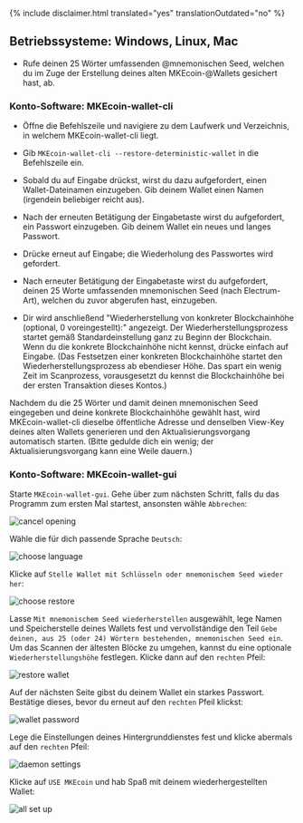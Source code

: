 {% include disclaimer.html translated="yes" translationOutdated="no" %}

## Betriebssysteme:  Windows, Linux, Mac

- Rufe deinen 25 Wörter umfassenden @mnemonischen Seed, welchen du im Zuge der Erstellung deines alten MKEcoin-@Wallets gesichert hast, ab.

### Konto-Software:  MKEcoin-wallet-cli

- Öffne die Befehlszeile und navigiere zu dem Laufwerk und Verzeichnis, in welchem MKEcoin-wallet-cli liegt.

- Gib `MKEcoin-wallet-cli --restore-deterministic-wallet` in die Befehlszeile ein.

- Sobald du auf Eingabe drückst, wirst du dazu aufgefordert, einen Wallet-Dateinamen einzugeben. Gib deinem Wallet einen Namen (irgendein beliebiger reicht aus).

- Nach der erneuten Betätigung der Eingabetaste wirst du aufgefordert, ein Passwort einzugeben. Gib deinem Wallet ein neues und langes Passwort.

- Drücke erneut auf Eingabe; die Wiederholung des Passwortes wird gefordert.

- Nach erneuter Betätigung der Eingabetaste wirst du aufgefordert, deinen 25 Worte umfassenden mnemonischen Seed (nach Electrum-Art), welchen du zuvor abgerufen hast, einzugeben.

- Dir wird anschließend "Wiederherstellung von konkreter Blockchainhöhe (optional, 0 voreingestellt):" angezeigt. Der Wiederherstellungsprozess startet gemäß Standardeinstellung ganz zu Beginn der Blockchain. Wenn du die konkrete Blockchainhöhe nicht kennst, drücke einfach auf Eingabe. (Das Festsetzen einer konkreten Blockchainhöhe startet den Wiederherstellungsprozess ab ebendieser Höhe. Das spart ein wenig Zeit im Scanprozess, vorausgesetzt du kennst die Blockchainhöhe bei der ersten Transaktion dieses Kontos.)

Nachdem du die 25 Wörter und damit deinen mnemonischen Seed eingegeben und deine konkrete Blockchainhöhe gewählt hast, wird MKEcoin-wallet-cli dieselbe öffentliche Adresse und denselben View-Key deines alten Wallets generieren und den Aktualisierungsvorgang automatisch starten. (Bitte gedulde dich ein wenig; der Aktualisierungsvorgang kann eine Weile dauern.)

### Konto-Software:  MKEcoin-wallet-gui

Starte `MKEcoin-wallet-gui`. Gehe über zum nächsten Schritt, falls du das Programm zum ersten Mal startest, ansonsten wähle `Abbrechen`:

![cancel opening](/img/resources/user-guides/en/restore_account/cancel-opening.png)

Wähle die für dich passende Sprache `Deutsch`:

![choose language](/img/resources/user-guides/en/restore_account/choose-language.png)

Klicke auf `Stelle Wallet mit Schlüsseln oder mnemonischem Seed wieder her`:

![choose restore](/img/resources/user-guides/en/restore_account/choose-restore.png)

Lasse `Mit mnemonischem Seed wiederherstellen` ausgewählt, lege Namen und Speicherstelle deines Wallets fest und vervollständige den Teil `Gebe deinen, aus 25 (oder 24) Wörtern bestehenden, mnemonischen Seed ein`. Um das Scannen der ältesten Blöcke zu umgehen, kannst du eine optionale `Wiederherstellungshöhe` festlegen. Klicke dann auf den `rechten` Pfeil:

![restore wallet](/img/resources/user-guides/en/restore_account/restore-wallet.png)

Auf der nächsten Seite gibst du deinem Wallet ein starkes Passwort. Bestätige dieses, bevor du erneut auf den `rechten` Pfeil klickst:

![wallet password](/img/resources/user-guides/en/restore_account/wallet-password.png)

Lege die Einstellungen deines Hintergrunddienstes fest und klicke abermals auf den `rechten` Pfeil:

![daemon settings](/img/resources/user-guides/en/restore_account/daemon-settings.png)

Klicke auf `USE MKEcoin` und hab Spaß mit deinem wiederhergestellten Wallet:

![all set up](/img/resources/user-guides/en/restore_account/all-set-up.png)
